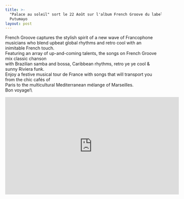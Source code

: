 ```yaml
---
title: >-
  "Palace au soleil" sort le 22 Août sur l'album French Groove du label
  Putumayo 
layout: post
---
```

French Groove captures the stylish spirit of a new wave of Francophone musicians who blend upbeat global rhythms and retro cool with an inimitable French touch.\
Featuring an array of up-and-coming talents, the songs on French Groove mix classic chanson\
with Brazilian samba and bossa, Caribbean rhythms, retro ye ye cool & sunny Riviera funk.\
Enjoy a festive musical tour de France with songs that will transport you from the chic cafés of\
Paris to the multicultural Mediterranean mélange of Marseilles.\
Bon voyage!\
<iframe width="560" height="315" src="https://www.youtube.com/embed/chqYCbtI2rI?si=sK-S0K9UUNnZdjkK" title="YouTube video player" frameborder="0" allow="accelerometer; autoplay; clipboard-write; encrypted-media; gyroscope; picture-in-picture; web-share" referrerpolicy="strict-origin-when-cross-origin" allowfullscreen></iframe\
<BR> Songwriter / voices / acoustic guitar : Jérémie Arnold\
Arranger / record / mix : Laurent Jaïs\
Bass / electric guitar / keyboard : Emmanuel Paillardon\
Drums / percussions : Paul Amboise
